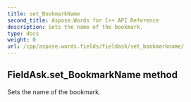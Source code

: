 ```yaml
---
title: set_BookmarkName
second_title: Aspose.Words for C++ API Reference
description: Sets the name of the bookmark. 
type: docs
weight: 0
url: /cpp/aspose.words.fields/fieldask/set_bookmarkname/
---
```

## FieldAsk.set_BookmarkName method


Sets the name of the bookmark. 

